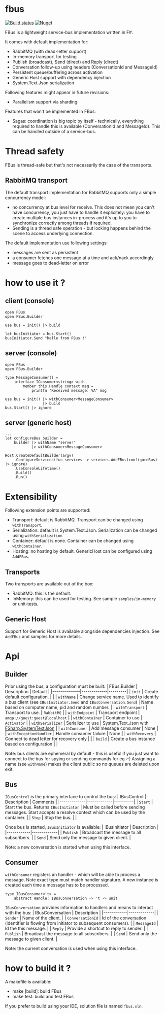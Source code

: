 # fbus
[![Build status](https://github.com/pchalamet/fbus/workflows/build/badge.svg)](https://github.com/pchalamet/fbus/actions?query=workflow%3Abuild) [![Nuget](https://img.shields.io/nuget/v/FBus?logo=nuget)](https://nuget.org/packages/FBus)

FBus is a lightweight service-bus implementation written in F#.

It comes with default implementation for:
* RabbitMQ (with dead-letter support)
* In-memory transport for testing
* Publish (broadcast), Send (direct) and Reply (direct)
* Conversation follow-up using headers (ConversationId and MessageId)
* Persistent queue/buffering across activation
* Generic Host support with dependency injection
* System.Text.Json serialization

Following features might appear in future revisions:
* Parallelism support via sharding

Features that won't be implemented in FBus:
* Sagas: coordination is big topic by itself - technically, everything required to handle this is available (ConversationId and MessageId). This can be handled outside of a service-bus.

# Thread safety
FBus is thread-safe but that's not necessarily the case of the transports.

## RabbitMQ transport
The default transport implementation for RabbitMQ supports only a simple concurrency model:
* no concurrency at bus level for receive. This does not mean you can't have concurrency, you just have to handle it explicitely: you have to create multiple bus instances in-process and it's up to you to synchronize correctly among threads if required.
* Sending is a thread safe operation - but locking happens behind the scene to access underlying connection.

The default implementation use following settings:
* messages are sent as persistent
* a consumer fetches one message at a time and ack/nack accordingly
* message goes to dead-letter on error

# how to use it ?

## client (console)
```
open FBus
open FBus.Builder

use bus = init() |> build

let busInitiator = bus.Start()
busInitiator.Send "hello from FBus !"
```

## server (console)
```
open FBus
open FBus.Builder

type MessageConsumer() =
    interface IConsumer<string> with
        member this.Handle context msg = 
            printfn "Received message: %A" msg

use bus = init() |> withConsumer<MessageConsumer> 
                 |> build
bus.Start() |> ignore
```

## server (generic host)
```
...
let configureBus builder =
    builder |> withName "server"
            |> withConsumer<MessageConsumer> 

Host.CreateDefaultBuilder(argv)
    .ConfigureServices(fun services -> services.AddFBus(configureBus) |> ignore)
    .UseConsoleLifetime()
    .Build()
    .Run()
```

# Extensibility
Following extension points are supported:
* Transport: default is RabbitMQ. Transport can be changed using `withTransport`.
* Serialization: default is System.Text.Json. Serialization can be changed using `withSerialization`.
* Container: default is none. Container can be changed using `withContainer`.
* Hosting: no hosting by default. GenericHost can be configured using `AddFBus`.

## Transports
Two transports are available out of the box:
* RabbitMQ: this is the default.
* InMemory: this can be used for testing. See sample `samples/in-memory` or unit-tests.

## Generic Host
Support for Generic Host is available alongside dependencies injection. See `AddFBus` and samples for more details.

# Api

## Builder
Prior using the bus, a configuration must be built:
| FBus.Builder | Description | Default |
|--------------|-------------|---------|
| `init` | Create default configuration. | |
| `withName` | Change service name. Used to identify a bus client (see `IBusInitiator.Send` and `IBusConversation.Send`) | Name based on computer name, pid and random number. |
| `withTransport` | Transport to use. | `RabbitMQ` |
| `withEndpoint` | Transport endpoint | `amqp://guest:guest@localhost` |
| `withContainer` | Container to use | `Activator` |
| `withSerializer` | Serializer to use | System.Text.Json with [FSharp.SystemTextJson](https://github.com/Tarmil/FSharp.SystemTextJson) |
| `withConsumer` | Add message consumer | None |
| `withExceptionHandler` | Handle consumer failure | None |
| `withRecovery` | Connect to dead letter for recovery only | |
| `build` | Create a bus instance based on configuration | | 

Note: bus clients are ephemeral by default - this is useful if you just want to connect to the bus for spying or sending commands for eg :-) Assigning a name (see `withName`) makes the client public so no queues are deleted upon exit.

## Bus
`IBusControl` is the primary interface to control the bus:
| IBusControl | Description | Comments |
|-------------|-------------|----------|
| `Start` | Start the bus. Returns `IBusInitiator` | Must be called before sending messages. Start accepts a resolve context which can be used by the container. |
| `Stop` | Stop the bus. | |

Once bus is started, `IBusInitiator` is available:
| IBusInitiator | Description |
|------------|-------------|
| `Publish` | Broadcast the message to all subscribers. |
| `Send` | Send only the message to given client. |

Note: a new conversation is started when using this interface.

## Consumer
`withConsumer` registers an handler - which will be able to process a message. Note exact type must match handler signature. A new instance is created each time a message has to be processed.

```
type IBusConsumer<'t> =
    abstract Handle: IBusConversation -> 't -> unit
```

`IBusConversation` provides information to handlers and means to interact with the bus:
| IBusConversation | Description |
|------------|-------------|
| `Sender` | Name of the client. |
| `ConversationId` | Id of the conversation (identifier is flowing from initiator to subsequent consumers). |
| `MessageId` | Id the this message. |
| `Reply` | Provide a shortcut to reply to sender. |
| `Publish` | Broadcast the message to all subscribers. |
| `Send` | Send only the message to given client. |

Note: the current conversation is used when using this interface.

# how to build it ?
A makefile is available:
* make [build]: build FBus
* make test: build and test FBus

If you prefer to build using your IDE, solution file is named `fbus.sln`.